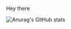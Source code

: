 Hey there

![Anurag's GitHub stats](https://github-readme-stats.vercel.app/api?username=aruna-lakpriya&show_icons=true&theme=tokyonight)
